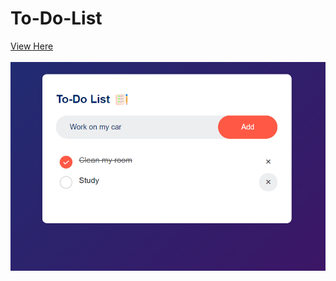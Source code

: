 # To-Do-List
<a href="https://bashayerrr.github.io/To-Do-List-App/">View Here</a><br><br>
<img src="todolist-image.png">
